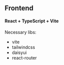 ## Frontend

#### React + TypeScript + Vite

Necessary libs:
- vite
- tailwindcss
- daisyui
- react-router
